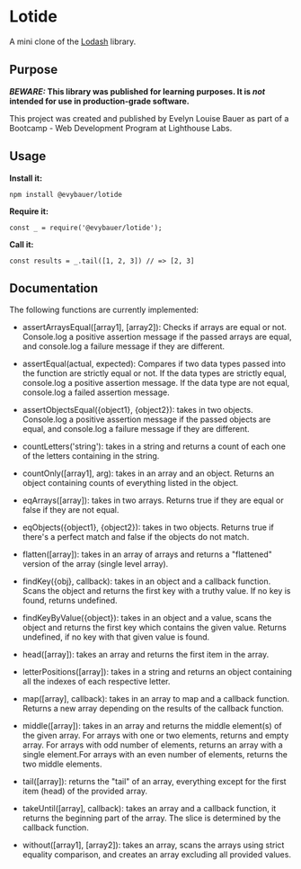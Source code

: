 # Lotide

A mini clone of the [Lodash](https://lodash.com) library.

## Purpose

**_BEWARE:_ This library was published for learning purposes. It is _not_ intended for use in production-grade software.**

This project was created and published by Evelyn Louise Bauer as part of a Bootcamp - Web Development Program at Lighthouse Labs. 

## Usage

**Install it:**

`npm install @evybauer/lotide`

**Require it:**

`const _ = require('@evybauer/lotide');`

**Call it:**

`const results = _.tail([1, 2, 3]) // => [2, 3]`

## Documentation

The following functions are currently implemented:

* assertArraysEqual([array1], [array2]): Checks if arrays are equal or not. Console.log a positive assertion message if the passed arrays are equal, and console.log a failure message if they are different.

* assertEqual(actual, expected): Compares if two data types passed into the function are strictly equal or not. If the data types are strictly equal, console.log a positive assertion message. If the data type are not equal, console.log a failed assertion message. 

* assertObjectsEqual({object1}, {object2}): takes in two objects. Console.log a positive assertion message if the passed objects are equal, and console.log a failure message if they are different.

* countLetters('string'): takes in a string and returns a count of each one of the letters containing in the string.

* countOnly([array1], arg): takes in an array and an object. Returns an object containing counts of everything listed in the object.

* eqArrays([array]): takes in two arrays. Returns true if they are equal or false if they are not equal.

* eqObjects({object1}, {object2}): takes in two objects. Returns true if there's a perfect match and false if the objects do not match.

* flatten([array]): takes in an array of arrays and returns a "flattened" version of the array (single level array).

* findKey({obj}, callback): takes in an object and a callback function. Scans the object and returns the first key with a truthy value. If no key is found, returns undefined.

* findKeyByValue({object}): takes in an object and a value, scans the object and returns the first key which contains the given value. Returns undefined, if no key with that given value is found.

* head([array]): takes an array and returns the first item in the array.

* letterPositions([array]): takes in a string and returns an object containing all the indexes of each respective letter.

* map([array], callback): takes in an array to map
and a callback function. Returns a new array depending on the results of the callback function.

* middle([array]): takes in an array and returns the middle element(s) of the given array. For arrays with one or two elements, returns and empty array. For arrays with odd number of elements, returns an array with a single element.For arrays with an even number of elements, returns the two middle elements.

* tail([array]): returns the "tail" of an array, everything except for the first item (head) of the provided array.

* takeUntil([array], callback): takes an array and a callback function, it returns the beginning part of the array. The slice is determined by the callback function.

* without([array1], [array2]): takes an array, scans the arrays using strict equality comparison, and creates an array excluding all provided values.